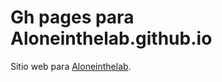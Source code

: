 # Gh pages para Aloneinthelab.github.io


Sitio web para [Aloneinthelab](http://Aloneinthelab.github.io).
